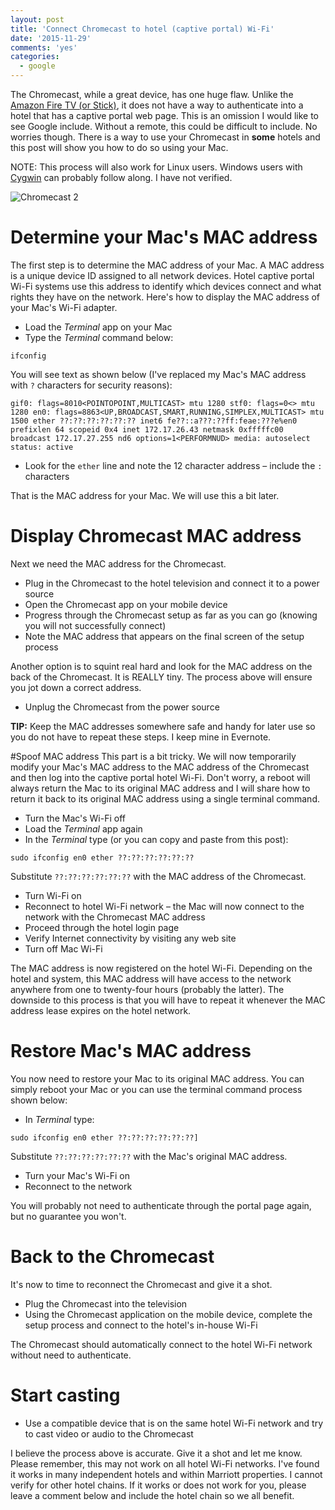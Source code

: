 ```yaml
---
layout: post
title: 'Connect Chromecast to hotel (captive portal) Wi-Fi'
date: '2015-11-29'
comments: 'yes'
categories:
  - google
---
```


The Chromecast, while a great device, has one huge flaw. Unlike the [Amazon Fire TV (or Stick)](http://amzn.to/1NCBctr), it does not have a way to authenticate into a hotel that has a captive portal web page. This is an omission I would like to see Google include. Without a remote, this could be difficult to include. No worries though. There is a way to use your Chromecast in **some** hotels and this post will show you how to do so using your Mac. 

NOTE: This process will also work for Linux users. Windows users with [Cygwin](https://www.cygwin.com/) can probably follow along. I have not verified.

![Chromecast 2](https://lh3.googleusercontent.com/3PWZZugeqDNa20HfCz5qdeycB4MOURMhpYTXHmExZiJGqN2hsgW4b3Uoa2y1SbRD6f1ESNXefFVnQSK3TN1X6hd1FczyVDBhWAGGmbxk3V7-OmOFD839RMTGsA5BzR197RBD91DCvFzR-rj62gPr9lz1b2dC2LtgEMFIIyukyvVGaFLME9tDoOg5Yt9125D-J49FxqZTVGsa1UJotMCqKQGVBfNA46EIRp-YwK8b4k_MFlsCv5Lq9rrwkccVVlueQgHC2A1uv2c54XYoRsWskI8ujEp2-QaU0VJOn7l4eBi8FySo9C-6U5D9v-CWE07ixw08vHuWH8WnP01g7XFVr7y1mJchWpUlzI2wn_fv_sHKxJeipBg7Jp3T_UcPFKQAwkrHCpIZTdaIC_l0crQdSf1e4xQ8NuwhRDnLDLPW1jqpmAWMAo2SyzeSaFyOFeVrpcBcx-c_o_DG9prlGCmnsOyyPGyHQtu5tICtNRv_Z0Q8jk7G8DCBUD5_yzF8tK_jtLs3nEl2ytUQXdpnV2t16RVV3dEhmUuLyq0aT3h63y97=w2668-h1503-no)

# Determine your Mac's MAC address
The first step is to determine the MAC address of your Mac. A MAC address is a unique device ID assigned to all network devices. Hotel captive portal Wi-Fi systems use this address to identify which devices connect and what rights they have on the network. Here's how to display the MAC address of your Mac's Wi-Fi adapter.

* Load the *Terminal* app on your Mac
* Type the *Terminal* command below:

`ifconfig`

You will see text as shown below (I've replaced my Mac's MAC address with `?` characters for security reasons):

`
gif0: flags=8010<POINTOPOINT,MULTICAST> mtu 1280
stf0: flags=0<> mtu 1280
en0: flags=8863<UP,BROADCAST,SMART,RUNNING,SIMPLEX,MULTICAST> mtu 1500
    ether ??:??:??:??:??:??
    inet6 fe??::a???:??ff:feae:???e%en0 prefixlen 64 scopeid 0x4
    inet 172.17.26.43 netmask 0xfffffc00 broadcast 172.17.27.255
    nd6 options=1<PERFORMNUD>
    media: autoselect
    status: active
`

* Look for the `ether` line and note the 12 character address – include the `:` characters
 
That is the MAC address for your Mac. We will use this a bit later.

# Display Chromecast MAC address
Next we need the MAC address for the Chromecast.

* Plug in the Chromecast to the hotel television and connect it to a power source
* Open the Chromecast app on your mobile device
* Progress through the Chromecast setup as far as you can go (knowing you will not successfully connect)
* Note the MAC address that appears on the final screen of the setup process

Another option is to squint real hard and look for the MAC address on the back of the Chromecast. It is REALLY tiny. The process above will ensure you jot down a correct address.

* Unplug the Chromecast from the power source

**TIP:** Keep the MAC addresses somewhere safe and handy for later use so you do not have to repeat these steps. I keep mine in Evernote.

#Spoof MAC address
This part is a bit tricky. We will now temporarily modify your Mac's MAC address to the MAC address of the Chromecast and then log into the captive portal hotel Wi-Fi. Don't worry, a reboot will always return the Mac to its original MAC address and I will share how to return it back to its original MAC address using a single terminal command.

* Turn the Mac's Wi-Fi off
* Load the *Terminal* app again
* In the *Terminal* type (or you can copy and paste from this post):

`sudo ifconfig en0 ether ??:??:??:??:??:??` 

Substitute `??:??:??:??:??:??` with the MAC address of the Chromecast. 

* Turn Wi-Fi on
* Reconnect to hotel Wi-Fi network – the Mac will now connect to the network with the Chromecast MAC address
* Proceed through the hotel login page
* Verify Internet connectivity by visiting any web site
* Turn off Mac Wi-Fi

The MAC address is now registered on the hotel Wi-Fi. Depending on the hotel and system, this MAC address will have access to the network anywhere from one to twenty-four hours (probably the latter). The downside to this process is that you will have to repeat it whenever the MAC address lease expires on the hotel network.

# Restore Mac's MAC address
You now need to restore your Mac to its original MAC address. You can simply reboot your Mac or you can use the terminal command process shown below:

* In *Terminal* type:

`sudo ifconfig en0 ether ??:??:??:??:??:??]`

Substitute `??:??:??:??:??:??` with the Mac's original MAC address.

* Turn your Mac's Wi-Fi on
* Reconnect to the network

You will probably not need to authenticate through the portal page again, but no guarantee you won't.

# Back to the Chromecast
It's now to time to reconnect the Chromecast and give it a shot.

* Plug the Chromecast into the television
* Using the Chromecast application on the mobile device, complete the setup process and connect to the hotel's in-house Wi-Fi
 
The Chromecast should automatically connect to the hotel Wi-Fi network without need to authenticate.

# Start casting
* Use a compatible device that is on the same hotel Wi-Fi network and try to cast video or audio to the Chromecast

I believe the process above is accurate. Give it a shot and let me know. Please remember, this may not work on all hotel Wi-Fi networks. I've found it works in many independent hotels and within Marriott properties. I cannot verify for other hotel chains. If it works or does not work for you, please leave a comment below and include the hotel chain so we all benefit.